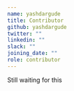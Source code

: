 ```yaml
---
name: yashdargude
title: Contributor
github: yashdargude
twitter: ""
linkedin: ""
slack: ""
joining_date: ""
role: contributor
---
```


Still waiting for this

